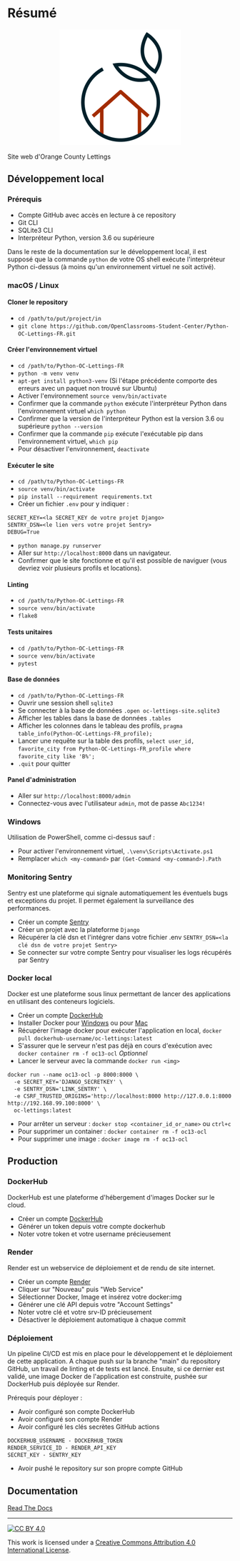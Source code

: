 # Résumé

<p align="center"><img src="https://raw.githubusercontent.com/SachaaBoris/OC_13_OCL/main/static/assets/img/logo.png" width="273"/></p>
Site web d'Orange County Lettings


## Développement local

### Prérequis

- Compte GitHub avec accès en lecture à ce repository
- Git CLI
- SQLite3 CLI
- Interpréteur Python, version 3.6 ou supérieure

Dans le reste de la documentation sur le développement local, il est supposé que la commande `python` de votre OS shell exécute l'interpréteur Python ci-dessus (à moins qu'un environnement virtuel ne soit activé).

### macOS / Linux

#### Cloner le repository

- `cd /path/to/put/project/in`
- `git clone https://github.com/OpenClassrooms-Student-Center/Python-OC-Lettings-FR.git`

#### Créer l'environnement virtuel

- `cd /path/to/Python-OC-Lettings-FR`
- `python -m venv venv`
- `apt-get install python3-venv` (Si l'étape précédente comporte des erreurs avec un paquet non trouvé sur Ubuntu)
- Activer l'environnement `source venv/bin/activate`
- Confirmer que la commande `python` exécute l'interpréteur Python dans l'environnement virtuel
`which python`
- Confirmer que la version de l'interpréteur Python est la version 3.6 ou supérieure `python --version`
- Confirmer que la commande `pip` exécute l'exécutable pip dans l'environnement virtuel, `which pip`
- Pour désactiver l'environnement, `deactivate`

#### Exécuter le site

- `cd /path/to/Python-OC-Lettings-FR`
- `source venv/bin/activate`
- `pip install --requirement requirements.txt`
- Créer un fichier `.env` pour y indiquer :
```
SECRET_KEY=<la SECRET_KEY de votre projet Django>
SENTRY_DSN=<le lien vers votre projet Sentry>
DEBUG=True
```
- `python manage.py runserver`
- Aller sur `http://localhost:8000` dans un navigateur.
- Confirmer que le site fonctionne et qu'il est possible de naviguer (vous devriez voir plusieurs profils et locations).

#### Linting

- `cd /path/to/Python-OC-Lettings-FR`
- `source venv/bin/activate`
- `flake8`

#### Tests unitaires

- `cd /path/to/Python-OC-Lettings-FR`
- `source venv/bin/activate`
- `pytest`

#### Base de données

- `cd /path/to/Python-OC-Lettings-FR`
- Ouvrir une session shell `sqlite3`
- Se connecter à la base de données `.open oc-lettings-site.sqlite3`
- Afficher les tables dans la base de données `.tables`
- Afficher les colonnes dans le tableau des profils, `pragma table_info(Python-OC-Lettings-FR_profile);`
- Lancer une requête sur la table des profils, `select user_id, favorite_city from Python-OC-Lettings-FR_profile where favorite_city like 'B%';`
- `.quit` pour quitter

#### Panel d'administration

- Aller sur `http://localhost:8000/admin`
- Connectez-vous avec l'utilisateur `admin`, mot de passe `Abc1234!`

### Windows

Utilisation de PowerShell, comme ci-dessus sauf :

- Pour activer l'environnement virtuel, `.\venv\Scripts\Activate.ps1`
- Remplacer `which <my-command>` par `(Get-Command <my-command>).Path`

### Monitoring Sentry

Sentry est une plateforme qui signale automatiquement les éventuels bugs et exceptions du projet. Il permet également la surveillance des performances.

- Créer un compte [Sentry](https://sentry.io/signup/?original_referrer=https%3A%2F%2Fdocs.sentry.io%2F)
- Créer un projet avec la plateforme `Django`
- Récupérer la clé dsn et l'intégrer dans votre fichier .env
`SENTRY_DSN=<la clé dsn de votre projet Sentry>`
- Se connecter sur votre compte Sentry pour visualiser les logs récupérés 
  par Sentry

### Docker local

Docker est une plateforme sous linux permettant de lancer des applications en 
utilisant des conteneurs logiciels.

- Créer un compte [DockerHub](https://hub.docker.com/)
- Installer Docker pour [Windows](https://docs.docker.com/desktop/install/windows-install/) ou pour [Mac](https://docs.docker.com/desktop/install/mac-install/)
- Récupérer l'image docker pour exécuter l'application en local, `docker pull dockerhub-username/oc-lettings:latest`
- S'assurer que le serveur n'est pas déjà en cours d'exécution avec `docker container rm -f oc13-ocl` *Optionnel*
- Lancer le serveur avec la commande `docker run <img>`
```
docker run --name oc13-ocl -p 8000:8000 \
  -e SECRET_KEY='DJANGO_SECRETKEY' \
  -e SENTRY_DSN='LINK_SENTRY' \
  -e CSRF_TRUSTED_ORIGINS='http://localhost:8000 http://127.0.0.1:8000 http://192.168.99.100:8000' \
  oc-lettings:latest
```
- Pour arrêter un serveur : `docker stop <container_id_or_name>` ou `ctrl+c`
- Pour supprimer un container : `docker container rm -f oc13-ocl`
- Pour supprimer une image : `docker image rm -f oc13-ocl`

## Production

### DockerHub

DockerHub est une plateforme d'hébergement d'images Docker sur le cloud.

- Créer un compte [DockerHub](https://hub.docker.com/#)
- Générer un token depuis votre compte dockerhub
- Noter votre token et votre username précieusement

### Render

Render est un webservice de déploiement et de rendu de site internet.

- Créer un compte [Render](https://dashboard.render.com/#)
- Cliquer sur "Nouveau" puis "Web Service"
- Sélectionner Docker, Image et insérez votre docker:img
- Générer une clé API depuis votre "Account Settings"
- Noter votre clé et votre srv-ID précieusement
- Désactiver le déploiement automatique à chaque commit

### Déploiement

Un pipeline CI/CD est mis en place pour le développement et le déploiement de cette application. A chaque push sur la branche "main" du repository GitHub, un travail de linting et de tests est lancé. Ensuite, si ce dernier est validé, une image Docker de l'application est construite, pushée sur DockerHub puis déployée sur Render.

Prérequis pour déployer :
- Avoir configuré son compte DockerHub
- Avoir configuré son compte Render
- Avoir configuré les clés secrètes GitHub actions
```
DOCKERHUB_USERNAME - DOCKERHUB_TOKEN
RENDER_SERVICE_ID - RENDER_API_KEY
SECRET_KEY - SENTRY_KEY
```
- Avoir pushé le repository sur son propre compte GitHub


## Documentation
  
[Read The Docs](https://oc-13-ocl.readthedocs.io/en/latest/#)
  
  
---  
  
[![CC BY 4.0][cc-by-shield]][cc-by]  
  
This work is licensed under a [Creative Commons Attribution 4.0 International License][cc-by].  
  
[cc-by]: http://creativecommons.org/licenses/by/4.0/  
[cc-by-shield]: https://img.shields.io/badge/License-CC%20BY%204.0-lightgrey.svg  